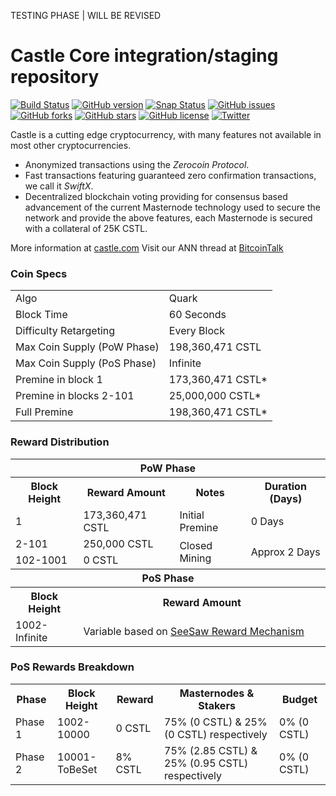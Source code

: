 TESTING PHASE | WILL BE REVISED

Castle Core integration/staging repository
=====================================

[![Build Status](https://travis-ci.org/castle/castle.svg?branch=master)](https://travis-ci.org/castle/castle) [![GitHub version](https://badge.fury.io/gh/castle%2Fcastle.svg)](https://badge.fury.io/gh/castle%2Fcastle) [![Snap Status](https://build.snapcraft.io/badge/castle/castle.svg)](https://build.snapcraft.io/user/castle/castle) [![GitHub issues](https://img.shields.io/github/issues/castle/castle.svg)](https://github.com/castle/castle/issues) [![GitHub forks](https://img.shields.io/github/forks/castle/castle.svg)](https://github.com/castle/castle/network) [![GitHub stars](https://img.shields.io/github/stars/castle/castle.svg)](https://github.com/castle/castle/stargazers) [![GitHub license](https://img.shields.io/github/license/castle/castle.svg)](https://github.com/castle/castle/blob/master/COPYING) [![Twitter](https://img.shields.io/twitter/url/http/github.com/castle/castle.svg?style=social)](https://twitter.com/intent/tweet?text=Wow:&url=http%3A%2F%2Fgithub.com%2Fcastle%2Fcastle)

Castle is a cutting edge cryptocurrency, with many features not available in most other cryptocurrencies.
- Anonymized transactions using the _Zerocoin Protocol_.
- Fast transactions featuring guaranteed zero confirmation transactions, we call it _SwiftX_.
- Decentralized blockchain voting providing for consensus based advancement of the current Masternode
  technology used to secure the network and provide the above features, each Masternode is secured
  with a collateral of 25K CSTL.

More information at [castle.com](http://www.castle.com/) Visit our ANN thread at [BitcoinTalk](https://bitcointalk.org/index.php?topic=1911583.0)

### Coin Specs
<table>
<tr><td>Algo</td><td>Quark</td></tr>
<tr><td>Block Time</td><td>60 Seconds</td></tr>
<tr><td>Difficulty Retargeting</td><td>Every Block</td></tr>
<tr><td>Max Coin Supply (PoW Phase)</td><td>198,360,471 CSTL</td></tr>
<tr><td>Max Coin Supply (PoS Phase)</td><td>Infinite</td></tr>
<tr><td>Premine in block 1</td><td>173,360,471 CSTL*</td></tr>
<tr><td>Premine in blocks 2-101</td><td>25,000,000 CSTL*</td></tr>
<tr><td>Full Premine</td><td>198,360,471 CSTL*</td></tr>
</table>

### Reward Distribution

<table>
<th colspan=4>PoW Phase</th>
<tr><th>Block Height</th><th>Reward Amount</th><th>Notes</th><th>Duration (Days)</th></tr>
<tr><td>1</td><td>173,360,471 CSTL</td><td>Initial Premine</td><td>0 Days</td></tr>
<tr><td>2-101</td><td>250,000 CSTL</td><td rowspan=2>Closed Mining</td><td rowspan=2> Approx 2 Days</td></tr>
<tr><td>102-1001</td><td>0 CSTL</td></tr>
<tr><th colspan=4>PoS Phase</th></tr>
<tr><th>Block Height</th><th colspan=3>Reward Amount</th></tr>
<tr><td>1002-Infinite</td><td colspan=3>Variable based on <a href="https://pivx.org/knowledge-base/see-saw-rewards-mechanism/">SeeSaw Reward Mechanism</a></td></tr>
</table>

### PoS Rewards Breakdown

<table>
<th>Phase</th><th>Block Height</th><th>Reward</th><th>Masternodes & Stakers</th><th>Budget</th>
<tr><td>Phase 1</td><td>1002-10000</td><td>0 CSTL</td><td>75% (0 CSTL) & 25% (0 CSTL) respectively</td><td>0% (0 CSTL)</td></tr>
<tr><td>Phase 2</td><td>10001-ToBeSet</td><td>8% CSTL</td><td>75% (2.85 CSTL) & 25% (0.95 CSTL) respectively</td><td>0% (0 CSTL)</td></tr>
</table>
